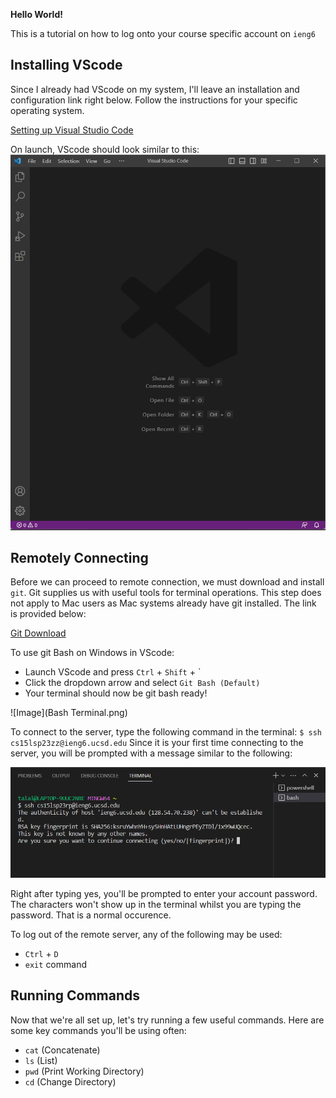 **Hello World!**

This is a tutorial on how to log onto your course specific account on `ieng6`

## Installing VScode

Since I already had VScode on my system, I'll leave an installation and configuration link right below. Follow the instructions for your specific operating system.

[Setting up Visual Studio Code](https://code.visualstudio.com/docs/setup/windows#:~:text=Download%20the%20Visual%20Studio%20Code,%5CPrograms%5CMicrosoft%20VS%20Code%20.)

On launch, VScode should look similar to this:
![Image](VScode.png)

## Remotely Connecting

Before we can proceed to remote connection, we must download and install `git`. Git supplies us with useful tools for terminal operations. This step does not apply to Mac users as Mac systems already have git installed. The link is provided below:

[Git Download](https://gitforwindows.org/)

To use git Bash on Windows in VScode:

  * Launch VScode and press `Ctrl` + `Shift` + `
  * Click the dropdown arrow and select `Git Bash (Default)`
  * Your terminal should now be git bash ready!

![Image](Bash Terminal.png)

To connect to the server, type the following command in the terminal: `$ ssh cs15lsp23zz@ieng6.ucsd.edu`
Since it is your first time connecting to the server, you will be prompted with a message similar to the following:

![Image](Connect.png)

Right after typing yes, you'll be prompted to enter your account password. The characters won't show up in the terminal whilst you are typing the password. That is a normal occurence. 

To log out of the remote server, any of the following may be used:

 * `Ctrl` + `D`
 * `exit` command



## Running Commands

Now that we're all set up, let's try running a few useful commands. Here are some key commands you'll be using often:

* `cat` <path1> <path2> (Concatenate)
* `ls` <path> (List)
* `pwd` (Print Working Directory)
* `cd` (Change Directory)




 
